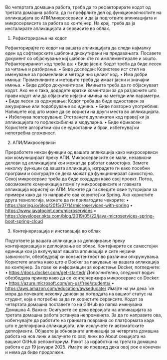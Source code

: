 Во четвртата домашна работа, треба да го рефакторирате кодот од третата домашна работа,
да ги префрлите дел од функционалностите на апликациjата во АПИ/микросервиси и да
jа подготвите апликациjата и микросервисите за работа во контеjнер. На краj, треба да jа
инсталирате апликациjата и сервисите во облак.


1. Рефакторирање на кодот
 
Рефакторираjте го кодот на вашата апликациjата да следи наjмалку еден од софтверските шаблони дискутирани на предавањата. Посавете документ со обjаснување коj шаблон
сте го имплементирале и зошто. Рефакторираниот код треба да:
• Биде jасен: Кодот треба да биде лесен за читање и разбирање.
• Биде доследен: Користеѕе ист стил на именување за променливи и методи низ целиот
код.
• Има добри имиња: Променливите и методите треба да имаат jасни и значаjни имиња.
• Биде добро документиран: Имињата треба да го обjаснуваат кодот. Ако не е така,
додадете кратки коментари за да разjасните што прави кодот или да обjасните неjасни
имиња на методи или параметри.
• Биде лесен за одржување: Кодот треба да биде едноставен за ажурирање или подобрување во иднина.
• Биде повторно употреблив: Напишете код што може да се користи на други места
во апликациjата.
• Избегнува повторување: Отстранете дупликатен код правеj´ки jа апликациjата го
пофлексибилна и модуларна.
• Биде ефикасен: Користете алгоритми кои се едноставни и брзи, избегнуваj´ки непотребна сложеност.


2. АПИ/Микросервиси

Преработете некои функции од вашата апликациjа како микросервиси кои комуницираат преку АПИ. Микросервисите се мали, независни делови од апликациjата кои
можат да работат самостоjно. Земете неколку функции од вашата апликациjа, изградете ги
како посебни програми и осигураjте се дека можат да функционираат самостоjно. Секоj
микросервис треба да биде создаден како своj проект. Потоа, овозможете комуникациjа поме´гу микросервисите и главната апликациjа користеj´ки АПИ.
Можете да ги следите овие туториjали за примери како да го направите ова користеj´ки
Spring. Ако користите друга технологиjа, можете да ги прилагодите чекорите:
• https://spring.io/blog/2015/07/14/microservices-with-spring
• https://www.javatpoint.com/microservices
• https://developer.okta.com/blog/2019/05/22/java-microservices-spring-boot-spring-cloud


3. Контеjнеризациjа и инсталациjа во облак
 
Подгответе jа вашата апликациjа за деплоjирање преку контеjнеризациjа и деплоjирање во облак. Контеjнерите се самостоjни единици кои jа вклучуваат вашата апликациjа и сите неjзини зависности, обезбедуваj´ки конзистентност во различни опкружувања.
Користете алатка како што е Docker за пакување на вашата апликациjа во контеjнер.
За пове´ке информации за користење Docker, погледнете:
• https://docs.docker.com/get-started/
Дополнително, следниот водич обезбедува пример како да се контеjнеризира микросервис со
Docker:
• https://azure.microsoft.com/en-us/free/students/
• https://aws.amazon.com/education/awseducate/
Имаjте на ум дека ´ке мора да почекате неколку денови за потврдата на вашиот статус на
студент, коjа е потребна за да ги користите сервисите.
Кодот за четвртата домашна поставете го на GitHub во папка именувана Домашна 4.
Важно: Осигурете се дека верзиjата на апликациjата за третата домашна работа останува
непроменета. За да го направите ова, избегнуваjте да работите на гранката поврзана со платформата каде што е деплоjирана апликациjата, или исклучете ги автоматските деплоjменти.
Обjавете jа обновената апликациjа за четвртата домашна работа на нов линк и вклучете го
овоj линк во About секциjата на вашиот GitHub репозиториум.
Рокот за изработка на третата домашна работа е до 19 jануари 2025. Имаjте во предвид
дека овоj рок е конечен и нема да биде продолжен.
